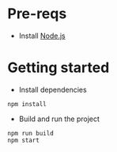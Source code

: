 # Pre-reqs
- Install [Node.js](https://nodejs.org/en/)

# Getting started
- Install dependencies
```
npm install
```

- Build and run the project
```
npm run build
npm start
```
